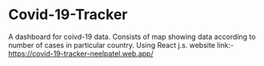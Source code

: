 # Covid-19-Tracker

A dashboard for coivd-19 data. Consists of map showing data according to number of cases in particular country. Using React j.s.
website link:-https://covid-19-tracker-neelpatel.web.app/
